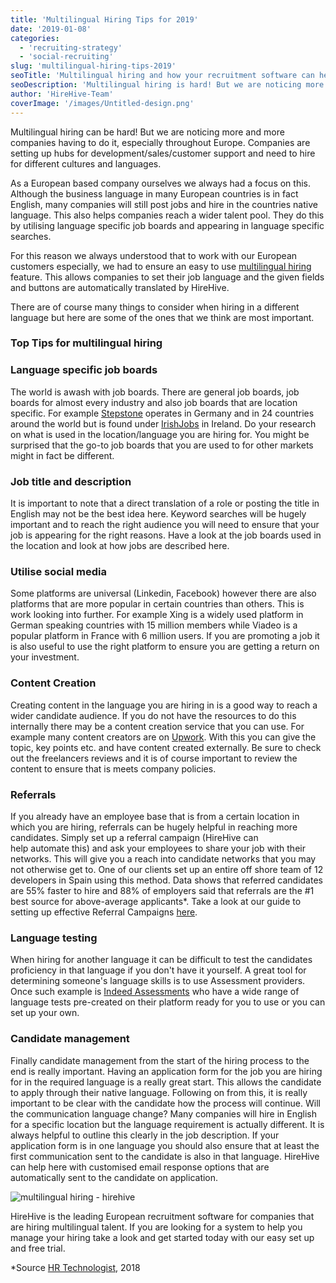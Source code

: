 ```yaml
---
title: 'Multilingual Hiring Tips for 2019'
date: '2019-01-08'
categories:
  - 'recruiting-strategy'
  - 'social-recruiting'
slug: 'multilingual-hiring-tips-2019'
seoTitle: 'Multilingual hiring and how your recruitment software can help'
seoDescription: 'Multilingual hiring is hard! But we are noticing more and more companies having to do this especially throughout Europe. Here are some tips on'
author: 'HireHive-Team'
coverImage: '/images/Untitled-design.png'
---
```


Multilingual hiring can be hard! But we are noticing more and more companies having to do it, especially throughout Europe. Companies are setting up hubs for development/sales/customer support and need to hire for different cultures and languages.

As a European based company ourselves we always had a focus on this. Although the business language in many European countries is in fact English, many companies will still post jobs and hire in the countries native language. This also helps companies reach a wider talent pool. They do this by utilising language specific job boards and appearing in language specific searches.

For this reason we always understood that to work with our European customers especially, we had to ensure an easy to use [multilingual hiring](https://hirehive.com/recruiting-features/multilingual-hiring/) feature. This allows companies to set their job language and the given fields and buttons are automatically translated by HireHive.

There are of course many things to consider when hiring in a different language but here are some of the ones that we think are most important.

### Top Tips for multilingual hiring

### Language specific job boards

The world is awash with job boards. There are general job boards, job boards for almost every industry and also job boards that are location specific. For example [Stepstone](http://stepstone.com) operates in Germany and in 24 countries around the world but is found under [IrishJobs](http://irishjobs.ie) in Ireland. Do your research on what is used in the location/language you are hiring for. You might be surprised that the go-to job boards that you are used to for other markets might in fact be different.

### Job title and description

It is important to note that a direct translation of a role or posting the title in English may not be the best idea here. Keyword searches will be hugely important and to reach the right audience you will need to ensure that your job is appearing for the right reasons. Have a look at the job boards used in the location and look at how jobs are described here.

### Utilise social media

Some platforms are universal (Linkedin, Facebook) however there are also platforms that are more popular in certain countries than others. This is work looking into further. For example Xing is a widely used platform in German speaking countries with 15 million members while Viadeo is a popular platform in France with 6 million users. If you are promoting a job it is also useful to use the right platform to ensure you are getting a return on your investment.

### Content Creation

Creating content in the language you are hiring in is a good way to reach a wider candidate audience. If you do not have the resources to do this internally there may be a content creation service that you can use. For example many content creators are on [Upwork](https://www.upwork.com/). With this you can give the topic, key points etc. and have content created externally. Be sure to check out the freelancers reviews and it is of course important to review the content to ensure that is meets company policies.

### Referrals

If you already have an employee base that is from a certain location in which you are hiring, referrals can be hugely helpful in reaching more candidates. Simply set up a referral campaign (HireHive can help automate this) and ask your employees to share your job with their networks. This will give you a reach into candidate networks that you may not otherwise get to. One of our clients set up an entire off shore team of 12 developers in Spain using this method. Data shows that referred candidates are 55% faster to hire and 88% of employers said that referrals are the #1 best source for above-average applicants\*. Take a look at our guide to setting up effective Referral Campaigns [here](https://hirehive.com/resources/).

### Language testing

When hiring for another language it can be difficult to test the candidates proficiency in that language if you don't have it yourself. A great tool for determining someone's language skills is to use Assessment providers. Once such example is [Indeed Assessments](https://www.indeed.com/assessments) who have a wide range of language tests pre-created on their platform ready for you to use or you can set up your own.

### Candidate management

Finally candidate management from the start of the hiring process to the end is really important. Having an application form for the job you are hiring for in the required language is a really great start. This allows the candidate to apply through their native language. Following on from this, it is really important to be clear with the candidate how the process will continue. Will the communication language change? Many companies will hire in English for a specific location but the language requirement is actually different. It is always helpful to outline this clearly in the job description. If your application form is in one language you should also ensure that at least the first communication sent to the candidate is also in that language. HireHive can help here with customised email response options that are automatically sent to the candidate on application.

![multilingual hiring - hirehive](/images/screenshot-2019-01-08-at-11.15.49-am-624x400.png)

HireHive is the leading European recruitment software for companies that are hiring multilingual talent. If you are looking for a system to help you manage your hiring take a look and get started today with our easy set up and free trial.

\*Source [HR Technologist](https://www.hrtechnologist.com/articles/recruitment-onboarding/3-reasons-why-referrals-are-the-way-forward-for-recruitment-in-2018/), 2018
